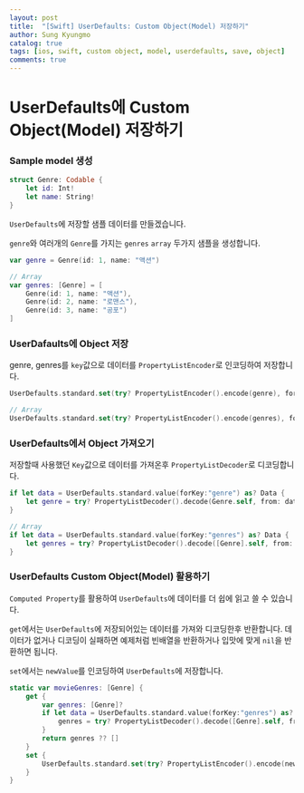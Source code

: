 ```yaml
---
layout: post
title:  "[Swift] UserDefaults: Custom Object(Model) 저장하기"
author: Sung Kyungmo
catalog: true
tags: [ios, swift, custom object, model, userdefaults, save, object]
comments: true
---
```

# UserDefaults에 Custom Object(Model) 저장하기

### Sample model 생성

```swift
struct Genre: Codable {
    let id: Int!
    let name: String!
}
```

`UserDefaults`에 저장할 샘플 데이터를 만들겠습니다.

`genre`와 여러개의 `Genre`를 가지는 `genres` `array` 두가지 샘플을 생성합니다.

```swift
var genre = Genre(id: 1, name: "액션")

// Array
var genres: [Genre] = [
    Genre(id: 1, name: "액션"),
    Genre(id: 2, name: "로맨스"),
    Genre(id: 3, name: "공포")
]
```

### UserDafaults에 Object 저장

genre, genres를 `key`값으로 데이터를 `PropertyListEncoder`로 인코딩하여 저장합니다.

```swift
UserDefaults.standard.set(try? PropertyListEncoder().encode(genre), forKey:"genre")

// Array
UserDefaults.standard.set(try? PropertyListEncoder().encode(genres), forKey:"genres")
```

### UserDefaults에서 Object 가져오기

저장할때 사용했던 `Key`값으로 데이터를 가져온후 `PropertyListDecoder`로 디코딩합니다.

```swift
if let data = UserDefaults.standard.value(forKey:"genre") as? Data {
    let genre = try? PropertyListDecoder().decode(Genre.self, from: data)
}

// Array
if let data = UserDefaults.standard.value(forKey:"genres") as? Data {
    let genres = try? PropertyListDecoder().decode([Genre].self, from: data)
}
```

### UserDefaults Custom Object(Model) 활용하기

`Computed Property`를 활용하여 `UserDefaults`에 데이터를 더 쉽에 읽고 쓸 수 있습니다.

`get`에서는 `UserDefaults`에 저장되어있는 데이터를 가져와 디코딩한후 반환합니다. 데이터가 없거나 디코딩이 실패하면 예제처럼 빈배열을 반환하거나 입맛에 맞게 `nil`을 반환하면 됩니다.

`set`에서는 `newValue`를 인코딩하여 `UserDefaults`에 저장합니다.

```swift
static var movieGenres: [Genre] {
    get {
        var genres: [Genre]?
        if let data = UserDefaults.standard.value(forKey:"genres") as? Data {
            genres = try? PropertyListDecoder().decode([Genre].self, from: data)
        }
        return genres ?? []
    }
    set {
        UserDefaults.standard.set(try? PropertyListEncoder().encode(newValue), forKey:"genres")
    }
}
```